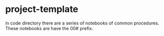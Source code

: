# project-template




in code directory there are a series of notebooks of common procedures. These notebooks are have the 00# prefix.